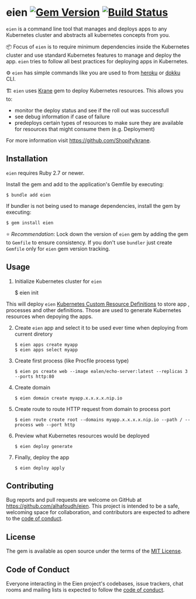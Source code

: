 # eien [![Gem Version](https://img.shields.io/gem/v/eien.svg)](https://rubygems.org/gems/eien) [![Build Status](https://img.shields.io/github/workflow/status/alhafoudh/eien/Test?event=push)](https://github.com/alhafoudh/eien/actions?query=event%3Apush)

`eien` is a command line tool that manages and deploys apps to any Kubernetes cluster and abstracts all kubernetes
concepts from you.

📦 Focus of `eien` is to require minimum dependencies inside the Kubernetes cluster and use standard Kubernetes features
to manage and deploy the app. `eien` tries to follow all best practices for deploying apps in Kubernetes.

⚙️ `eien` has simple commands like you are used to
from [heroku](https://devcenter.heroku.com/articles/heroku-cli-commands)
or [dokku](https://dokku.com/docs/deployment/application-management) CLI.

🏗 `eien` uses [Krane](https://github.com/Shopify/krane) gem to deploy Kubernetes resources. This allows you to:

- monitor the deploy status and see if the roll out was successfull
- see debug information if case of failure
- predeploys certain types of resources to make sure they are available for resources that might consume them (e.g. Deployment)

For more information visit https://github.com/Shopify/krane.

## Installation

`eien` requires Ruby 2.7 or newer.

Install the gem and add to the application's Gemfile by executing:

    $ bundle add eien

If bundler is not being used to manage dependencies, install the gem by executing:

    $ gem install eien

️⭐️ *Recommendation*: Lock down the version of `eien` gem by adding the gem to `Gemfile` to ensure consistency. If you don't use `bundler` just create `Gemfile` only for `eien` gem version tracking.

## Usage

1. Initialize Kubernetes cluster for `eien`


    $ eien init <kubernetes context>

This will deploy `eien` [Kubernetes Custom Resource Definitions](https://kubernetes.io/docs/concepts/extend-kubernetes/api-extension/custom-resources) to store app , processes and other definitions. Those are used to generate Kubernetes resources when depoying the apps.

2. Create `eien` app and select it to be used ever time when deploying from current diretory

    ```
    $ eien apps create myapp
    $ eien apps select myapp
    ```    

3. Create first process (like Procfile process type)

    ```
    $ eien ps create web --image ealen/echo-server:latest --replicas 3 --ports http:80
    ```

4. Create domain

    ```
    $ eien domain create myapp.x.x.x.x.nip.io
    ```
    

5. Create route to route HTTP request from domain to process port

    ```
    $ eien route create root --domains myapp.x.x.x.x.nip.io --path / --process web --port http
    ```
    

6. Preview what Kubernetes resources would be deployed

    ```
    $ eien deploy generate
    ```
    

7. Finally, deploy the app

    ```
    $ eien deploy apply
    ```

## Contributing

Bug reports and pull requests are welcome on GitHub at https://github.com/alhafoudh/eien. This project is intended to
be a safe, welcoming space for collaboration, and contributors are expected to adhere to
the [code of conduct](https://github.com/alhafoudh/eien/blob/main/CODE_OF_CONDUCT.md).

## License

The gem is available as open source under the terms of the [MIT License](https://opensource.org/licenses/MIT).

## Code of Conduct

Everyone interacting in the Eien project's codebases, issue trackers, chat rooms and mailing lists is expected to follow
the [code of conduct](https://github.com/alhafoudh/eien/blob/main/CODE_OF_CONDUCT.md).
